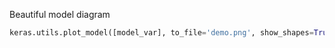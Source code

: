 Beautiful model diagram
``` python
keras.utils.plot_model([model_var], to_file='demo.png', show_shapes=True)
```